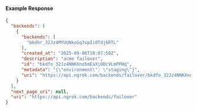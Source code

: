 <!-- Code generated for API Clients. DO NOT EDIT. -->

#### Example Response

```json
{
  "backends": [
    {
      "backends": [
        "bkdhr_32Jz4MYUUNkoGq3vpIi0Tdj6RTL"
      ],
      "created_at": "2025-09-06T10:07:50Z",
      "description": "acme failover",
      "id": "bkdfo_32Jz4NNKXno5mEaXjODcVLmPPHq",
      "metadata": "{\"environment\": \"staging\"}",
      "uri": "https://api.ngrok.com/backends/failover/bkdfo_32Jz4NNKXno5mEaXjODcVLmPPHq"
    }
  ],
  "next_page_uri": null,
  "uri": "https://api.ngrok.com/backends/failover"
}
```
